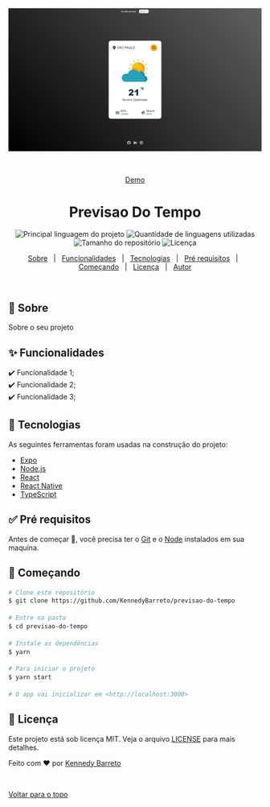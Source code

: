 <div align="center" id="top"> 
  <img src="images/demo.png" alt="Previsao Do Tempo" />

  &#xa0;

  <a href="https://kennedybarreto.github.io/previsao-do-tempo">Demo</a>
</div>

<h1 align="center">Previsao Do Tempo</h1>

<p align="center">
  <img alt="Principal linguagem do projeto" src="https://img.shields.io/github/languages/top/KennedyBarreto/previsao-do-tempo?color=56BEB8">

  <img alt="Quantidade de linguagens utilizadas" src="https://img.shields.io/github/languages/count/KennedyBarreto/previsao-do-tempo?color=56BEB8">

  <img alt="Tamanho do repositório" src="https://img.shields.io/github/repo-size/KennedyBarreto/previsao-do-tempo?color=56BEB8">

  <img alt="Licença" src="https://img.shields.io/github/license/KennedyBarreto/previsao-do-tempo?color=af0fff">


</p>

<!-- Status -->

<!-- <h4 align="center"> 
	🚧  Previsao Do Tempo 🚀 Em construção...  🚧
</h4> 

<hr> -->

<p align="center">
  <a href="#dart-sobre">Sobre</a> &#xa0; | &#xa0; 
  <a href="#sparkles-funcionalidades">Funcionalidades</a> &#xa0; | &#xa0;
  <a href="#rocket-tecnologias">Tecnologias</a> &#xa0; | &#xa0;
  <a href="#white_check_mark-pré-requisitos">Pré requisitos</a> &#xa0; | &#xa0;
  <a href="#checkered_flag-começando">Começando</a> &#xa0; | &#xa0;
  <a href="#memo-licença">Licença</a> &#xa0; | &#xa0;
  <a href="https://github.com/KennedyBarreto" target="_blank">Autor</a>
</p>

<br>

## :dart: Sobre ##

Sobre o seu projeto

## :sparkles: Funcionalidades ##

:heavy_check_mark: Funcionalidade 1;\
:heavy_check_mark: Funcionalidade 2;\
:heavy_check_mark: Funcionalidade 3;

## :rocket: Tecnologias ##

As seguintes ferramentas foram usadas na construção do projeto:

- [Expo](https://expo.io/)
- [Node.js](https://nodejs.org/en/)
- [React](https://pt-br.reactjs.org/)
- [React Native](https://reactnative.dev/)
- [TypeScript](https://www.typescriptlang.org/)

## :white_check_mark: Pré requisitos ##

Antes de começar :checkered_flag:, você precisa ter o [Git](https://git-scm.com) e o [Node](https://nodejs.org/en/) instalados em sua maquina.

## :checkered_flag: Começando ##

```bash
# Clone este repositório
$ git clone https://github.com/KennedyBarreto/previsao-do-tempo

# Entre na pasta
$ cd previsao-do-tempo

# Instale as dependências
$ yarn

# Para iniciar o projeto
$ yarn start

# O app vai inicializar em <http://localhost:3000>
```

## :memo: Licença ##

Este projeto está sob licença MIT. Veja o arquivo [LICENSE](LICENSE.md) para mais detalhes.


Feito com :heart: por <a href="https://github.com/KennedyBarreto" target="_blank">Kennedy Barreto</a>

&#xa0;

<a href="#top">Voltar para o topo</a>
